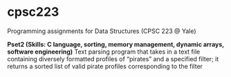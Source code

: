 # cpsc223
Programming assignments for Data Structures (CPSC 223 @ Yale)

**Pset2 (Skills: C language, sorting, memory management, dynamic arrays, software engineering)**
Text parsing program that takes in a text file containing diversely formatted profiles of “pirates” and a specified filter; it returns a sorted list of valid pirate profiles corresponding to the filter
